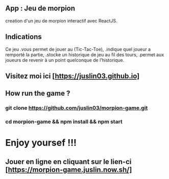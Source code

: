 
## App : Jeu de morpion
creation d'un jeu de morpion interactif avec ReactJS.

## Indications
Ce jeu
 .vous permet de jouer au  (Tic-Tac-Toe),
 .indique quel joueur a remporté la partie,
 .stocke un historique de jeu au fil des tours,
 .permet aux joueurs de revenir à un point quelconque de l’historique.

## Visitez moi ici [https://juslin03.github.io]

## How run the game ?
### git clone https://github.com/juslin03/morpion-game.git
### cd morpion-game && npm install && npm start

# Enjoy yoursef !!!

## Jouer en ligne en cliquant sur le lien-ci [https://morpion-game.juslin.now.sh/]
